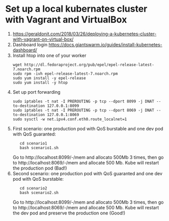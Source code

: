 # Set up a local kubernates cluster with Vagrant and VirtualBox
1. https://geraldonit.com/2018/03/26/deploying-a-kubernetes-cluster-with-vagrant-on-virtual-box/
2. Dashboard login https://docs.giantswarm.io/guides/install-kubernetes-dashboard/
3. Install htop into one of your worker
   ```
   wget http://dl.fedoraproject.org/pub/epel/epel-release-latest-7.noarch.rpm
   sudo rpm -ivh epel-release-latest-7.noarch.rpm
   sudo yum install -y epel-release
   sudo yum install -y htop
   ```
4. Set up port forwarding
   ```
   sudo iptables -t nat -I PREROUTING -p tcp --dport 8099 -j DNAT --to-destination 127.0.0.1:8099
   sudo iptables -t nat -I PREROUTING -p tcp --dport 8069 -j DNAT --to-destination 127.0.0.1:8069
   sudo sysctl -w net.ipv4.conf.eth0.route_localnet=1
   ```
5. First scenario: one production pod with QoS burstable and one dev pod with QoS guaranted:   
   ```
      cd scenario1
      bash scenario1.sh
   ```
   Go to http://localhost:8099/-/mem and allocato 500Mb 3 times, then go to http://localhost:8069/-/mem and allocate 500 Mb. Kube will restart the production pod (Bad!)
6. Second scenario: one production pod with QoS guaranted and one dev pod with QoS burstable:   
   ```
      cd scenario2
      bash scenario2.sh
   ```
   Go to http://localhost:8099/-/mem and allocato 500Mb 3 times, then go to http://localhost:8069/-/mem and allocate 500 Mb. Kube will restart the dev pod and preserve the production one (Good!)
   
